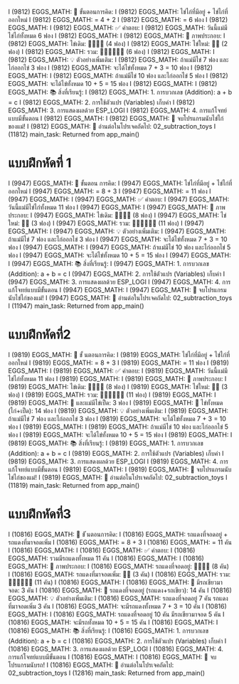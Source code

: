 I (9812) EGGS_MATH: 🧮  ขั้นตอนการคิด:
I (9812) EGGS_MATH:    ไข่ไก่ที่มีอยู่ + ไข่ไก่ที่ออกใหม่
I (9812) EGGS_MATH:    = 4 + 2
I (9812) EGGS_MATH:    = 6 ฟอง
I (9812) EGGS_MATH: 
I (9812) EGGS_MATH: ✅ คำตอบ:
I (9812) EGGS_MATH:    วันนี้แม่มีไข่ไก่ทั้งหมด 6 ฟอง
I (9812) EGGS_MATH: 
I (9812) EGGS_MATH: 🎨 ภาพประกอบ:
I (9812) EGGS_MATH:    ไข่เดิม: 🥚🥚🥚🥚 (4 ฟอง)
I (9812) EGGS_MATH:    ไข่ใหม่: 🥚🥚 (2 ฟอง)
I (9812) EGGS_MATH:    รวม:   🥚🥚🥚🥚🥚🥚 (6 ฟอง)
I (9812) EGGS_MATH: 
I (9812) EGGS_MATH: 💡 ตัวอย่างเพิ่มเติม:
I (9812) EGGS_MATH:    ถ้าแม่มีไข่ 7 ฟอง และไก่ออกไข่ 3 ฟอง
I (9812) EGGS_MATH:    จะได้ไข่ทั้งหมด 7 + 3 = 10 ฟอง
I (9812) EGGS_MATH: 
I (9812) EGGS_MATH:    ถ้าแม่มีไข่ 10 ฟอง และไก่ออกไข่ 5 ฟอง
I (9812) EGGS_MATH:    จะได้ไข่ทั้งหมด 10 + 5 = 15 ฟอง
I (9812) EGGS_MATH: 
I (9812) EGGS_MATH: 📚 สิ่งที่เรียนรู้:
I (9812) EGGS_MATH:    1. การบวกเลข (Addition): a + b = c
I (9812) EGGS_MATH:    2. การใช้ตัวแปร (Variables) เก็บค่า
I (9812) EGGS_MATH:    3. การแสดงผลด้วย ESP_LOGI
I (9812) EGGS_MATH:    4. การแก้โจทย์แบบมีขั้นตอน
I (9812) EGGS_MATH: 
I (9812) EGGS_MATH: 🎉 จบโปรแกรมนับไข่ไก่ของแม่!
I (9812) EGGS_MATH: 📖 อ่านต่อในโปรเจคถัดไป: 02_subtraction_toys
I (11812) main_task: Returned from app_main()

# แบบฝึกหัดที่ 1
I (9947) EGGS_MATH: 🧮 ขั้นตอน การคิด:
I (9947) EGGS_MATH:    ไข่ไก่ที่มีอยู่ + ไข่ไก่ที่ออกใหม่
I (9947) EGGS_MATH:    = 8 + 3
I (9947) EGGS_MATH:    = 11 ฟอง
I (9947) EGGS_MATH: 
I (9947) EGGS_MATH: ✅ คำตอบ:
I (9947) EGGS_MATH:    วันนี้แม่มีไข่ไก่ทั้งหมด 11 ฟอง
I (9947) EGGS_MATH: 
I (9947) EGGS_MATH: 🎨 ภาพประกอบ:
I (9947) EGGS_MATH:    ไข่เดิม: 🥚🥚🥚🥚 (8 ฟอง)
I (9947) EGGS_MATH:    ไข่ใหม่: 🥚🥚 (3 ฟอง)
I (9947) EGGS_MATH:    รวม:   🥚🥚🥚🥚🥚🥚 (11 ฟอง)
I (9947) EGGS_MATH: 
I (9947) EGGS_MATH: 💡 ตัวอย่างเพิ่มเติม:
I (9947) EGGS_MATH:    ถ้าแม่มีไข่ 7 ฟอง และไก่ออกไข่ 3 ฟอง
I (9947) EGGS_MATH:    จะได้ไข่ทั้งหมด 7 + 3 = 10 ฟอง
I (9947) EGGS_MATH: 
I (9947) EGGS_MATH:    ถ้าแม่มีไข่ 10 ฟอง และไก่ออกไข่ 5 ฟอง
I (9947) EGGS_MATH:    จะได้ไข่ทั้งหมด 10 + 5 = 15 ฟอง
I (9947) EGGS_MATH: 
I (9947) EGGS_MATH: 📚 สิ่งที่เรียนรู้:
I (9947) EGGS_MATH:    1. การบวกเลข (Addition): a + b = c
I (9947) EGGS_MATH:    2. การใช้ตัวแปร (Variables) เก็บค่า
I (9947) EGGS_MATH:    3. การแสดงผลด้วย ESP_LOGI
I (9947) EGGS_MATH:    4. การแก้โจทย์แบบมีขั้นตอน
I (9947) EGGS_MATH: 
I (9947) EGGS_MATH: 🎉 จบโปรแกรมนับไข่ไก่ของแม่!
I (9947) EGGS_MATH: 📖 อ่านต่อในโปรเจคถัดไป: 02_subtraction_toys
I (11947) main_task: Returned from app_main()

# แบบฝึกหัดที่2
I (9819) EGGS_MATH: 🧮 ขั้ นตอนการคิด:
I (9819) EGGS_MATH:    ไข่ไก่ที่มีอยู่ + ไข่ไก่ที่ออกใหม่
I (9819) EGGS_MATH:    = 8 + 3
I (9819) EGGS_MATH:    = 11 ฟอง
I (9819) EGGS_MATH: 
I (9819) EGGS_MATH: ✅ คำตอบ:
I (9819) EGGS_MATH:    วันนี้แม่มีไข่ไก่ทั้งหมด 11 ฟอง
I (9819) EGGS_MATH: 
I (9819) EGGS_MATH: 🎨 ภาพประกอบ:
I (9819) EGGS_MATH:    ไข่เดิม: 🥚🥚🥚🥚 (8 ฟอง)
I (9819) EGGS_MATH:    ไข่ใหม่: 🥚🥚 (3 ฟอง)
I (9819) EGGS_MATH:    รวม:   🥚🥚🥚🥚🥚🥚 (11 ฟอง)
I (9819) EGGS_MATH: 
I (9819) EGGS_MATH: 🦆 และแม่มีไข่เป็ด: 3 ฟอง
I (9819) EGGS_MATH: 🥚 ไข่ทั้งหมด (ไก่+เป็ด): 14 ฟอง
I (9819) EGGS_MATH: 💡 ตัวอย่างเพิ่มเติม:
I (9819) EGGS_MATH:    ถ้าแม่มีไข่ 7 ฟอง และไก่ออกไข่ 3 ฟอง
I (9819) EGGS_MATH:    จะได้ไข่ทั้งหมด 7 + 3 = 10 ฟอง
I (9819) EGGS_MATH: 
I (9819) EGGS_MATH:    ถ้าแม่มีไข่ 10 ฟอง และไก่ออกไข่ 5 ฟอง
I (9819) EGGS_MATH:    จะได้ไข่ทั้งหมด 10 + 5 = 15 ฟอง
I (9819) EGGS_MATH: 
I (9819) EGGS_MATH: 📚 สิ่งที่เรียนรู้:
I (9819) EGGS_MATH:    1. การบวกเลข (Addition): a + b = c
I (9819) EGGS_MATH:    2. การใช้ตัวแปร (Variables) เก็บค่า
I (9819) EGGS_MATH:    3. การแสดงผลด้วย ESP_LOGI
I (9819) EGGS_MATH:    4. การแก้โจทย์แบบมีขั้นตอน
I (9819) EGGS_MATH: 
I (9819) EGGS_MATH: 🎉 จบโปรแกรมนับไข่ไก่ของแม่!
I (9819) EGGS_MATH: 📖 อ่านต่อในโปรเจคถัดไป: 02_subtraction_toys
I (11819) main_task: Returned from app_main()

# แบบฝึกหัดที่3
I (10816) EGGS_MATH: 🧮 ขั ้นตอนการคิด:
I (10816) EGGS_MATH:    รถแดงที่จอดอยู่ + รถแดงที่มาจอดเพิ่ม
I (10816) EGGS_MATH:    = 8 + 3
I (10816) EGGS_MATH:    = 11 คัน
I (10816) EGGS_MATH: 
I (10816) EGGS_MATH: ✅ คำตอบ:
I (10816) EGGS_MATH:    รวมมีรถแดงทั้งหมด 11 คัน
I (10816) EGGS_MATH: 
I (10816) EGGS_MATH: 🎨 ภาพประกอบ:
I (10816) EGGS_MATH:    รถแดงที่จอดอยู่:    🚗🚗🚗🚗 (8 คัน)
I (10816) EGGS_MATH:    รถแดงที่มาจอดเพิ่ม: 🚗🚗 (3 คัน)
I (10816) EGGS_MATH:    รวม:            🚗🚗🚗🚗🚗🚗 (11 คัน)
I (10816) EGGS_MATH: 
I (10816) EGGS_MATH: 🚙 มีรถเขียวมาจอด: 3 คัน
I (10816) EGGS_MATH: 🚗 รถแดงที่จอดอยู่ (รถแดง+รถเขียว): 14 คัน
I (10816) EGGS_MATH: 💡 ตัวอย่างเพิ่มเติม:
I (10816) EGGS_MATH:    รถแดงที่จอดอยู่ 7 คัน รถแดงที่มาจอดเพิ่ม 3 คัน
I (10816) EGGS_MATH:    จะมีรถแดงทั้งหมด 7 + 3 = 10 คัน
I (10816) EGGS_MATH: 
I (10816) EGGS_MATH:    รถแดงที่จอดอยู่ 10 คัน มีรถเขียวมาจอด 5 คัน
I (10816) EGGS_MATH:    จะมีรถทั้งหมด 10 + 5 = 15 คัน
I (10816) EGGS_MATH: 
I (10816) EGGS_MATH: 📚 สิ่งที่เรียนรู้:
I (10816) EGGS_MATH:    1. การบวกเลข (Addition): a + b = c
I (10816) EGGS_MATH:    2. การใช้ตัวแปร (Variables) เก็บค่า
I (10816) EGGS_MATH:    3. การแสดงผลด้วย ESP_LOGI
I (10816) EGGS_MATH:    4. การแก้โจทย์แบบมีขั้นตอน
I (10816) EGGS_MATH: 
I (10816) EGGS_MATH: 🎉 จบโปรแกรมนับรถ!
I (10816) EGGS_MATH: 📖 อ่านต่อในโปรเจคถัดไป: 02_subtraction_toys
I (12816) main_task: Returned from app_main()